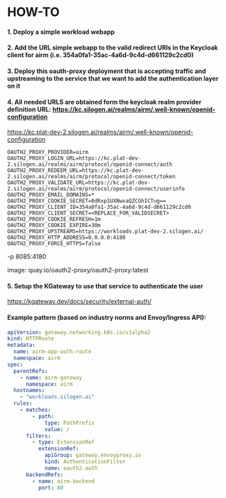 # HOW-TO

#### 1. Deploy a simple workload webapp

#### 2. Add the URL simple webapp to the valid redirect URIs in the Keycloak client for airm (i.e. 354a0fa1-35ac-4a6d-9c4d-d661129c2cd0)

#### 3. Deploy this oauth-proxy deployment that is accepting traffic and upstreaming to the service that we want to add the authentication layer on it

#### 4. All needed URLS are obtained form the keycloak realm provider definition URL: https://kc.silogen.ai/realms/airm/.well-known/openid-configuration

https://kc.plat-dev-2.silogen.ai/realms/airm/.well-known/openid-configuration

```
OAUTH2_PROXY_PROVIDER=airm
OAUTH2_PROXY_LOGIN_URL=https://kc.plat-dev-2.silogen.ai/realms/airm/protocol/openid-connect/auth
OAUTH2_PROXY_REDEEM_URL=https://kc.plat-dev-2.silogen.ai/realms/airm/protocol/openid-connect/token
OAUTH2_PROXY_VALIDATE_URL=https://kc.plat-dev-2.silogen.ai/realms/airm/protocol/openid-connect/userinfo
OAUTH2_PROXY_EMAIL_DOMAINS=*
OAUTH2_PROXY_COOKIE_SECRET=0dRxp1UXNwxaQZCGhICTug==
OAUTH2_PROXY_CLIENT_ID=354a0fa1-35ac-4a6d-9c4d-d661129c2cd0
OAUTH2_PROXY_CLIENT_SECRET=<REPLACE_FOR_VALIDSECRET>
OAUTH2_PROXY_COOKIE_REFRESH=1m
OAUTH2_PROXY_COOKIE_EXPIRE=30m
OAUTH2_PROXY_UPSTREAMS=https://workloads.plat-dev-2.silogen.ai/
OAUTH2_PROXY_HTTP_ADDRESS=0.0.0.0:4180
OAUTH2_PROXY_FORCE_HTTPS=false
```

-p 8085:4180 

image: quay.io/oauth2-proxy/oauth2-proxy:latest


#### 5. Setup the KGateway to use that service to authenticate the user
https://kgateway.dev/docs/security/external-auth/

#### Example pattern (based on industry norms and Envoy/Ingress API):

```yaml
apiVersion: gateway.networking.k8s.io/v1alpha2
kind: HTTPRoute
metadata:
  name: airm-app-auth-route
  namespace: airm
spec:
  parentRefs:
    - name: airm-gateway
      namespace: airm
  hostnames:
    - "workloads.silogen.ai"
  rules:
    - matches:
        - path:
            type: PathPrefix
            value: /
      filters:
        - type: ExtensionRef
          extensionRef:
            apiGroup: gateway.envoyproxy.io
            kind: AuthenticationFilter
            name: oauth2-auth
      backendRefs:
        - name: airm-backend
          port: 80
```
